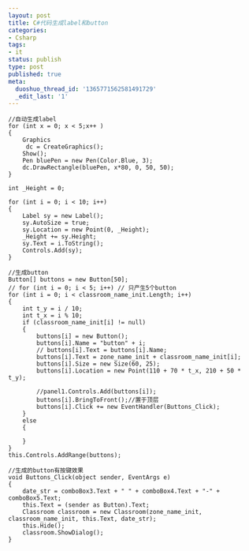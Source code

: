 ```yaml
---
layout: post
title: C#代码生成label和button
categories:
- Csharp
tags:
- it
status: publish
type: post
published: true
meta:
  duoshuo_thread_id: '1365771562581491729'
  _edit_last: '1'
---
```

    //自动生成label
    for (int x = 0; x < 5;x++ )
    {
        Graphics
         dc = CreateGraphics();
        Show();
        Pen bluePen = new Pen(Color.Blue, 3);
        dc.DrawRectangle(bluePen, x*80, 0, 50, 50);
    }

    int _Height = 0;

    for (int i = 0; i < 10; i++)
    {
        Label sy = new Label();
        sy.AutoSize = true;
        sy.Location = new Point(0, _Height);
        _Height += sy.Height;
        sy.Text = i.ToString();
        Controls.Add(sy);
    } 

    //生成button
    Button[] buttons = new Button[50];
    // for (int i = 0; i < 5; i++) // 只产生5个button
    for (int i = 0; i < classroom_name_init.Length; i++)
    {
        int t_y = i / 10;
        int t_x = i % 10;
        if (classroom_name_init[i] != null)
        {
            buttons[i] = new Button();
            buttons[i].Name = "button" + i;
            // buttons[i].Text = buttons[i].Name;
            buttons[i].Text = zone_name_init + classroom_name_init[i];
            buttons[i].Size = new Size(60, 25);
            buttons[i].Location = new Point(110 + 70 * t_x, 210 + 50 * t_y);

            //panel1.Controls.Add(buttons[i]);
            buttons[i].BringToFront();//置于顶层
            buttons[i].Click += new EventHandler(Buttons_Click);                        
        }
        else
        {

        }
    }
    this.Controls.AddRange(buttons);

    //生成的button有按键效果
    void Buttons_Click(object sender, EventArgs e)
    {
        date_str = comboBox3.Text + " " + comboBox4.Text + "-" + comboBox5.Text;
        this.Text = (sender as Button).Text;
        Classroom classroom = new Classroom(zone_name_init, classroom_name_init, this.Text, date_str);
        this.Hide();
        classroom.ShowDialog();
    }

